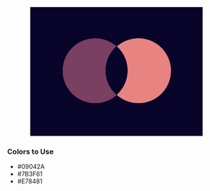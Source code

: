 <div style="text-align:center">
    <img src="../images/15.png" />
</div>

### Colors to Use
- #09042A
- #7B3F61
- #E78481